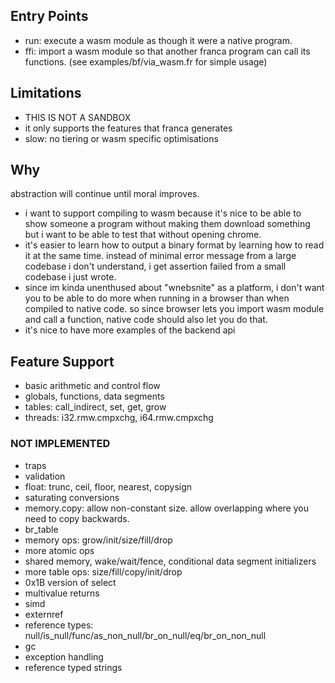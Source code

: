 ## Entry Points

- run: execute a wasm module as though it were a native program.
- ffi: import a wasm module so that another franca program can call its functions.
  (see examples/bf/via_wasm.fr for simple usage)

## Limitations

- THIS IS NOT A SANDBOX
- it only supports the features that franca generates
- slow: no tiering or wasm specific optimisations 

## Why

abstraction will continue until moral improves. 

- i want to support compiling to wasm because it's nice to be able to show
someone a program without making them download something but i want to be 
able to test that without opening chrome. 
- it's easier to learn how to output a binary format by learning how to 
read it at the same time. instead of minimal error message from a large 
codebase i don't understand, i get assertion failed from a small codebase 
i just wrote. 
- since im kinda unenthused about "wnebsnite" as a platform, i don't want 
you to be able to do more when running in a browser than when compiled to 
native code. so since browser lets you import wasm module and call a 
function, native code should also let you do that. 
- it's nice to have more examples of the backend api

## Feature Support

- basic arithmetic and control flow
- globals, functions, data segments
- tables: call_indirect, set, get, grow
- threads: i32.rmw.cmpxchg, i64.rmw.cmpxchg

### NOT IMPLEMENTED

- traps
- validation
- float: trunc, ceil, floor, nearest, copysign
- saturating conversions
- memory.copy: allow non-constant size. allow overlapping where you need to copy backwards. 
- br_table
- memory ops: grow/init/size/fill/drop
- more atomic ops
- shared memory, wake/wait/fence, conditional data segment initializers
- more table ops: size/fill/copy/init/drop
- 0x1B version of select
- multivalue returns
- simd
- externref
- reference types: null/is_null/func/as_non_null/br_on_null/eq/br_on_non_null
- gc
- exception handling
- reference typed strings
